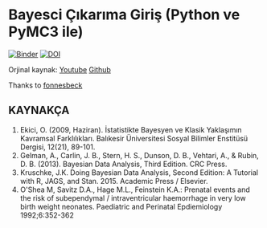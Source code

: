 # Bayesci Çıkarıma Giriş (Python ve PyMC3 ile)

[![Binder](https://mybinder.org/badge.svg)](https://mybinder.org/v2/gh/mrtkp9993/Bayesian-Inference/master)
[![DOI](https://zenodo.org/badge/126584248.svg)](https://zenodo.org/badge/latestdoi/126584248)


Orjinal kaynak: [Youtube](https://www.youtube.com/watch?v=TMmSESkhRtI) [Github](https://github.com/fonnesbeck/intro_stat_modeling_2017)

Thanks to [fonnesbeck](https://github.com/fonnesbeck)

## KAYNAKÇA
1. Ekici, O. (2009, Haziran). İstatistikte Bayesyen ve Klasik Yaklaşımın Kavramsal Farklılıkları. Balıkesir Üniversitesi Sosyal Bilimler Enstitüsü Dergisi, 12(21), 89-101.
2. Gelman, A., Carlin, J. B., Stern, H. S., Dunson, D. B., Vehtari, A., & Rubin, D. B. (2013). Bayesian Data Analysis, Third Edition. CRC Press.
3. Kruschke, J.K. Doing Bayesian Data Analysis, Second Edition: A Tutorial with R, JAGS, and Stan. 2015. Academic Press / Elsevier.
4. O'Shea M, Savitz D.A., Hage M.L., Feinstein K.A.: Prenatal events and the risk of subependymal / intraventricular haemorrhage in very low birth weight neonates. Paediatric and Perinatal Epdiemiology 1992;6:352-362

